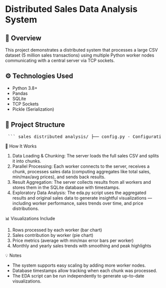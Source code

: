 # Distributed Sales Data Analysis System

## 📌 Overview

This project demonstrates a distributed system that processes a large CSV dataset (5 million sales transactions) using multiple Python worker nodes communicating with a central server via TCP sockets.

## ⚙️ Technologies Used

- Python 3.8+
- Pandas
- SQLite
- TCP Sockets
- Pickle (Serialization)

## 📁 Project Structure 
<pre> ``` sales_distributed_analysis/ ├── config.py - Configuration constants (host, port, chunk size, etc.) ├── db_handler.py - SQLite DB creation, insertion, aggregation ├── server.py - Central server: splits dataset, sends to workers, collects results ├── worker.py - Worker computes metrics for assigned data chunk ├── eda.py - EDA for both system performance and data insights ├── sales.csv - Main dataset (5 million+ rows) downloaded from Kaggle ├── results.db - Stores results returned by each worker └── Data Visualizations - Visualizations saved during EDA (PNG files) ``` </pre>

🚀 How It Works
1. Data Loading & Chunking: The server loads the full sales CSV and splits it into chunks.
2. Parallel Processing: Each worker connects to the server, receives a chunk, processes sales data (computing aggregates like total sales, min/max/avg prices), and sends back results.
3. Result Aggregation: The server collects results from all workers and stores them in the SQLite database with timestamps.
4. Exploratory Data Analysis: The eda.py script uses the aggregated results and original sales data to generate insightful visualizations — including worker performance, sales trends over time, and price distributions.

📊 Visualizations Include
1. Rows processed by each worker (bar chart)
2. Sales contribution by worker (pie chart)
3. Price metrics (average with min/max error bars per worker)
4. Monthly and yearly sales trends with smoothing and peak highlights

💡 Notes
- The system supports easy scaling by adding more worker nodes.
- Database timestamps allow tracking when each chunk was processed.
- The EDA script can be run independently to generate up-to-date visualizations.
